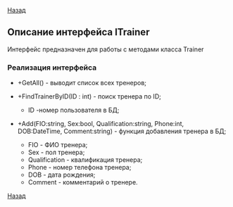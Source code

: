 [Назад](./API.md)

## Описание интерфейса ITrainer

Интерфейс предназначен для работы с методами класса Trainer

### Реализация интерфейса

+ +GetAll() - выводит список всех тренеров;

+ +FindTrainerByID(ID : int) - поиск тренера по ID;
    * ID -номер пользователя в БД;

+ +Add(FIO:string, Sex:bool,  Qualification:string, Phone:int, DOB:DateTime, Comment:string) - функция добавления тренера в БД;
     * FIO - ФИО тренера;
     * Sex - пол тренера;
     * Qualification - квалификация тренера;
     * Phone - номер телефона тренера;
     * DOB - дата рождения;
     * Comment - комментарий о тренере.

[Назад](./API.md)